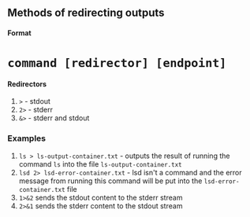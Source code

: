 ## Methods of redirecting outputs

#### Format
`command [redirector] [endpoint]`
===============================

#### Redirectors

1. ` > ` - stdout
2. ` 2> ` - stderr
3. ` &> ` - stderr and stdout

### Examples

1. `ls > ls-output-container.txt` - outputs the result of running the command `ls` into the file `ls-output-container.txt`
2. `lsd 2> lsd-error-container.txt` - lsd isn't a command and the error message from running this command will be put into the `lsd-error-container.txt` file
3. ` 1>&2 ` sends the stdout content to the stderr stream
4. ` 2>&1 ` sends the stderr content to the stdout stream
